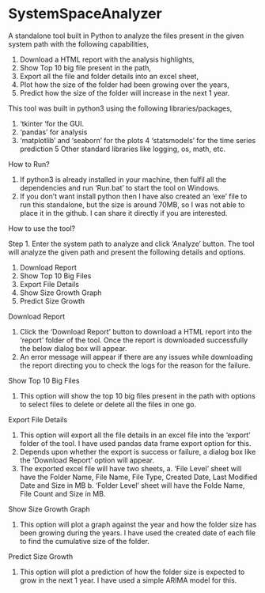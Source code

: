 # SystemSpaceAnalyzer
A standalone tool built in Python to analyze the files present in the given system path with the following capabilities, 
  1. Download a HTML report with the analysis highlights,  
  2. Show Top 10 big file present in the path, 
  3. Export all the file and folder details into an excel sheet, 
  4. Plot how the size of the folder had been growing over the years, 
  5. Predict how the size of the folder will increase in the next 1 year.

This tool was built in python3 using the following libraries/packages,
  1. ‘tkinter ‘for the GUI.
  2. ‘pandas’ for analysis
  3. ‘matplotlib’ and ‘seaborn’ for the plots
  4	 ‘statsmodels’ for the time series prediction
  5	 Other standard libraries like logging, os, math, etc.

How to Run?
1. If python3 is already installed in your machine, then fulfil all the dependencies and run ‘Run.bat’ to start the tool on Windows. 
2. If you don’t want install python then I have also created an ‘exe’ file to run this standalone, but the size is around 70MB, so I was not able to place it in the github. I can share it directly if you are interested.


How to use the tool?

Step 1. Enter the system path to analyze and click ‘Analyze’ button. The tool will analyze the given path and present the following details and options.
  1. Download Report
  2. Show Top 10 Big Files
  3. Export File Details
  4. Show Size Growth Graph
  5. Predict Size Growth
  
Download Report
  1. Click the ‘Download Report’ button to download a HTML report into the ‘report’ folder of the tool. Once the report is downloaded successfully the below dialog box will appear.
  2. An error message will appear if there are any issues while downloading the report directing you to check the logs for the reason for the failure.

Show Top 10 Big Files
  1. This option will show the top 10 big files present in the path with options to select files to delete or delete all the files in one go.
 
Export File Details
 1. This option will export all the file details in an excel file into the ‘export’ folder of the tool. I have used pandas data frame export option for this.
 2. Depends upon whether the export is success or failure, a dialog box like the ‘Download Report’ option will appear.
 3. The exported excel file will have two sheets,
    a. ‘File Level’ sheet will have the Folder Name, File Name, File Type, Created Date, Last Modified Date and Size in MB
    b. ‘Folder Level’ sheet will have the Folde Name, File Count and Size in MB.

Show Size Growth Graph
  1. This option will plot a graph against the year and how the folder size has been growing during the years. I have used the created date of each file to find the cumulative size of the folder.

Predict Size Growth
  1. This option will plot a prediction of how the folder size is expected to grow in the next 1 year. I have used a simple ARIMA model for this.
 
